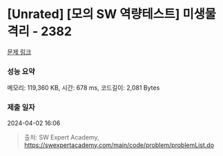 # [Unrated] [모의 SW 역량테스트] 미생물 격리 - 2382 

[문제 링크](https://swexpertacademy.com/main/code/problem/problemDetail.do?contestProbId=AV597vbqAH0DFAVl) 

### 성능 요약

메모리: 119,360 KB, 시간: 678 ms, 코드길이: 2,081 Bytes

### 제출 일자

2024-04-02 16:06



> 출처: SW Expert Academy, https://swexpertacademy.com/main/code/problem/problemList.do